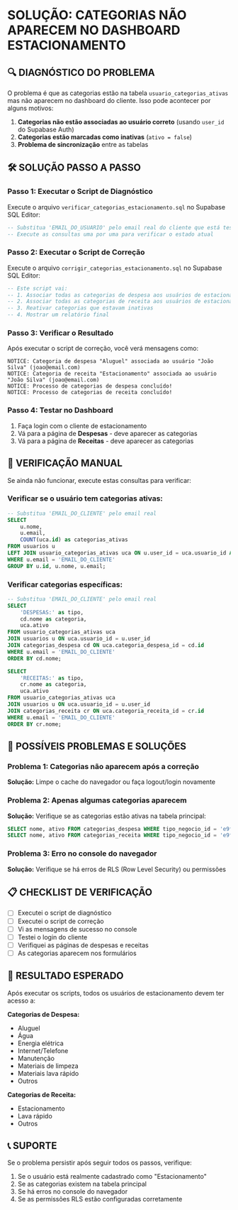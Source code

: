 # SOLUÇÃO: CATEGORIAS NÃO APARECEM NO DASHBOARD ESTACIONAMENTO

## 🔍 DIAGNÓSTICO DO PROBLEMA

O problema é que as categorias estão na tabela `usuario_categorias_ativas` mas não aparecem no dashboard do cliente. Isso pode acontecer por alguns motivos:

1. **Categorias não estão associadas ao usuário correto** (usando `user_id` do Supabase Auth)
2. **Categorias estão marcadas como inativas** (`ativo = false`)
3. **Problema de sincronização** entre as tabelas

## 🛠️ SOLUÇÃO PASSO A PASSO

### Passo 1: Executar o Script de Diagnóstico

Execute o arquivo `verificar_categorias_estacionamento.sql` no Supabase SQL Editor:

```sql
-- Substitua 'EMAIL_DO_USUARIO' pelo email real do cliente que está testando
-- Execute as consultas uma por uma para verificar o estado atual
```

### Passo 2: Executar o Script de Correção

Execute o arquivo `corrigir_categorias_estacionamento.sql` no Supabase SQL Editor:

```sql
-- Este script vai:
-- 1. Associar todas as categorias de despesa aos usuários de estacionamento
-- 2. Associar todas as categorias de receita aos usuários de estacionamento
-- 3. Reativar categorias que estavam inativas
-- 4. Mostrar um relatório final
```

### Passo 3: Verificar o Resultado

Após executar o script de correção, você verá mensagens como:
```
NOTICE: Categoria de despesa "Aluguel" associada ao usuário "João Silva" (joao@email.com)
NOTICE: Categoria de receita "Estacionamento" associada ao usuário "João Silva" (joao@email.com)
NOTICE: Processo de categorias de despesa concluído!
NOTICE: Processo de categorias de receita concluído!
```

### Passo 4: Testar no Dashboard

1. Faça login com o cliente de estacionamento
2. Vá para a página de **Despesas** - deve aparecer as categorias
3. Vá para a página de **Receitas** - deve aparecer as categorias

## 🔧 VERIFICAÇÃO MANUAL

Se ainda não funcionar, execute estas consultas para verificar:

### Verificar se o usuário tem categorias ativas:
```sql
-- Substitua 'EMAIL_DO_CLIENTE' pelo email real
SELECT 
    u.nome,
    u.email,
    COUNT(uca.id) as categorias_ativas
FROM usuarios u
LEFT JOIN usuario_categorias_ativas uca ON u.user_id = uca.usuario_id AND uca.ativo = true
WHERE u.email = 'EMAIL_DO_CLIENTE'
GROUP BY u.id, u.nome, u.email;
```

### Verificar categorias específicas:
```sql
-- Substitua 'EMAIL_DO_CLIENTE' pelo email real
SELECT 
    'DESPESAS:' as tipo,
    cd.nome as categoria,
    uca.ativo
FROM usuario_categorias_ativas uca
JOIN usuarios u ON uca.usuario_id = u.user_id
JOIN categorias_despesa cd ON uca.categoria_despesa_id = cd.id
WHERE u.email = 'EMAIL_DO_CLIENTE'
ORDER BY cd.nome;

SELECT 
    'RECEITAS:' as tipo,
    cr.nome as categoria,
    uca.ativo
FROM usuario_categorias_ativas uca
JOIN usuarios u ON uca.usuario_id = u.user_id
JOIN categorias_receita cr ON uca.categoria_receita_id = cr.id
WHERE u.email = 'EMAIL_DO_CLIENTE'
ORDER BY cr.nome;
```

## 🚨 POSSÍVEIS PROBLEMAS E SOLUÇÕES

### Problema 1: Categorias não aparecem após a correção
**Solução:** Limpe o cache do navegador ou faça logout/login novamente

### Problema 2: Apenas algumas categorias aparecem
**Solução:** Verifique se as categorias estão ativas na tabela principal:
```sql
SELECT nome, ativo FROM categorias_despesa WHERE tipo_negocio_id = 'e9f13adb-5f8c-4a26-b7c0-447397f276e2';
SELECT nome, ativo FROM categorias_receita WHERE tipo_negocio_id = 'e9f13adb-5f8c-4a26-b7c0-447397f276e2';
```

### Problema 3: Erro no console do navegador
**Solução:** Verifique se há erros de RLS (Row Level Security) ou permissões

## 📋 CHECKLIST DE VERIFICAÇÃO

- [ ] Executei o script de diagnóstico
- [ ] Executei o script de correção
- [ ] Vi as mensagens de sucesso no console
- [ ] Testei o login do cliente
- [ ] Verifiquei as páginas de despesas e receitas
- [ ] As categorias aparecem nos formulários

## 🎯 RESULTADO ESPERADO

Após executar os scripts, todos os usuários de estacionamento devem ter acesso a:

**Categorias de Despesa:**
- Aluguel
- Água
- Energia elétrica
- Internet/Telefone
- Manutenção
- Materiais de limpeza
- Materiais lava rápido
- Outros

**Categorias de Receita:**
- Estacionamento
- Lava rápido
- Outros

## 📞 SUPORTE

Se o problema persistir após seguir todos os passos, verifique:
1. Se o usuário está realmente cadastrado como "Estacionamento"
2. Se as categorias existem na tabela principal
3. Se há erros no console do navegador
4. Se as permissões RLS estão configuradas corretamente 